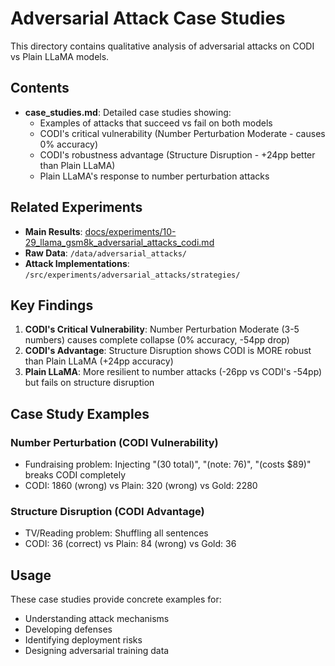 # Adversarial Attack Case Studies

This directory contains qualitative analysis of adversarial attacks on CODI vs Plain LLaMA models.

## Contents

- **case_studies.md**: Detailed case studies showing:
  - Examples of attacks that succeed vs fail on both models
  - CODI's critical vulnerability (Number Perturbation Moderate - causes 0% accuracy)
  - CODI's robustness advantage (Structure Disruption - +24pp better than Plain LLaMA)
  - Plain LLaMA's response to number perturbation attacks

## Related Experiments

- **Main Results**: [docs/experiments/10-29_llama_gsm8k_adversarial_attacks_codi.md](/home/paperspace/dev/CoT_Exploration/docs/experiments/10-29_llama_gsm8k_adversarial_attacks_codi.md)
- **Raw Data**: `/data/adversarial_attacks/`
- **Attack Implementations**: `/src/experiments/adversarial_attacks/strategies/`

## Key Findings

1. **CODI's Critical Vulnerability**: Number Perturbation Moderate (3-5 numbers) causes complete collapse (0% accuracy, -54pp drop)
2. **CODI's Advantage**: Structure Disruption shows CODI is MORE robust than Plain LLaMA (+24pp accuracy)
3. **Plain LLaMA**: More resilient to number attacks (-26pp vs CODI's -54pp) but fails on structure disruption

## Case Study Examples

### Number Perturbation (CODI Vulnerability)
- Fundraising problem: Injecting "(30 total)", "(note: 76)", "(costs $89)" breaks CODI completely
- CODI: 1860 (wrong) vs Plain: 320 (wrong) vs Gold: 2280

### Structure Disruption (CODI Advantage)
- TV/Reading problem: Shuffling all sentences
- CODI: 36 (correct) vs Plain: 84 (wrong) vs Gold: 36

## Usage

These case studies provide concrete examples for:
- Understanding attack mechanisms
- Developing defenses
- Identifying deployment risks
- Designing adversarial training data
